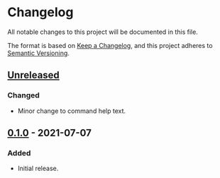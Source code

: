 # Changelog

All notable changes to this project will be documented in this file.

The format is based on [Keep a Changelog](https://keepachangelog.com/en/1.0.0/),
and this project adheres to [Semantic Versioning](https://semver.org/spec/v2.0.0.html).

## [Unreleased]

### Changed

- Minor change to command help text.

## [0.1.0] - 2021-07-07

### Added

- Initial release.

[unreleased]: https://github.com/thled/rn/compare/v0.1.0...HEAD
[0.1.0]: https://github.com/thled/rn/releases/tag/v0.1.0

